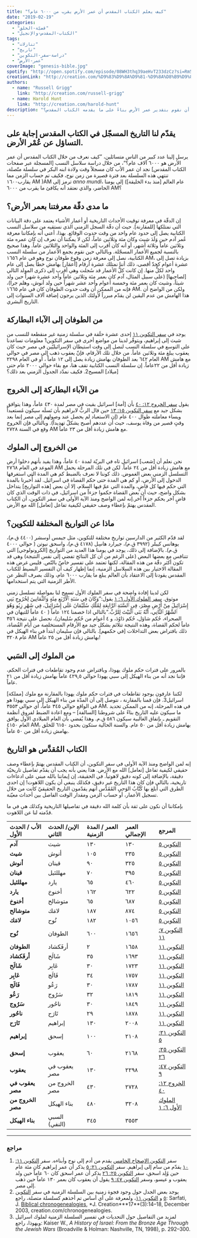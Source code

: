 ```yaml
---
title: "كيف يعلم الكتاب المقدس أن عمر الأرض يقرب من ٦٠٠٠ عام؟"
date: "2019-02-19"
categories:
  - "قضيّة-الخلق"
  - "الكتاب-المقدس-والإنجيل"
tags:
  - "تنازلات"
  - "تاريخ"
  - "دراسة-سفر-التكوين"
  - "عمر-الأرض"
coverImage: "genesis-bible.jpg"
spotify: "http://open.spotify.com/episode/08WH3thq39aeHvT233dzCz?si=Rm5xsKgyT\_228EA5IBABNQ"
creationLink: "http://creation.com/%D9%83%D9%8A%D9%81-%D9%8A%D8%B9%D9%84%D9%85-%D8%A7%D9%84%D9%83%D8%AA%D8%A7%D8%A8-%D8%A7%D9%84%D9%85%D9%82%D8%AF%D8%B3-%D8%B9%D9%85%D8%B1-%D8%A7%D9%84%D8%A3%D8%B1%D8%B6-%D9%A6%D9%A0%D9%A0%D9%A0"
authors:
  - name: "Russell Grigg"
    link: "http://creation.com/russell-grigg"
  - name: Harold Hunt
    link: "http://creation.com/harold-hunt"
description: "هل يمكننا أن نقوم بتقدير عمر الأرض بناءً على ما يقدمه الكتاب المقدس؟ "
---
```


## يقدّم لنا التاريخ المسجّل في الكتاب المقدس إجابة على التساؤل عن عُمْر الأرض.

يرسل إلينا عدد كبير من الناس متسائلين، ”كيف نعرف من خلال الكتاب المقدس أن عمر الأرض هو ٦٠٠٠ آلاف عام؟“، من خلال دراسة سلاسل النسب \[المسجلة عبر صفحات الكتاب المقدس\] نجد ان عمر الأب كان مسجلاً وقت ولادة ابنه البكر في سلسلة متّصلة، تنتهي هذه السلسلة بعد فترة قصيرة من زمن نوح، فكيف تم حساب الزمن مما يقارب١٦٠٠ AM )AM ترمز إلى *anno mundi*، عام العالم \[منذ بدء الخليقة\]) إلى يومنا الحاضر، والذي نعتقد أنه يكافئ ما يقرب من ٦٠٠٠ AM؟

## ما مدى دقّة معرفتنا بعمر الأرض؟

إن الدقّة في معرفة توقيت الأحداث التاريخية أو أعمار الأشياء يعتمد على دقة البيانات التي نمتلكها \[للمقارنة\]. حيث أن دقّة السجل الزمني الذي نستقيه من سلاسل النسب الكتابية يصل إلى حدود عام واحد من وقت حدوث الوقائع. بهذا، أعني أنه بإمكاننا معرفة عُمر آدم حين وَلَدَ شِيث وكان مئة وثلاثين عاماً، لكن لا يمكننا أن نعرف إن كان عمره مئة وثلاثين عاماً وثلاثة أشهر، أو أنه كان أقرب إلى المئة والواحد والثلاثين عاماً. وهذا صحيح بالنسبة لجميع الأعمار المسجّلة. وبالتالي حين نقوم بجمع الأعمار من سلسلة النسب الكتابية، نصل إلى معرفة زمن وقوع طوفان نوح وهو في عام ١٦٥٦ AM، بزيادة تصل إلى عشرة أعوام كحدّ أقصى، ذلك أننا نمتلك عشرة أرقام \[أعمَار\] بهامش خطأ يصل إلى عام واحد لكلٍّ منها. إن كانت كلُّ الأعمار قد سُجلت وهي أقرب إلى ذكرى المولد التالي \[لصاحبها\] (على سبيل المثال، آدم كان بعمر مئة وثلاثين عاماً وأحد عشرة شهراً حين ولد شيثاً، وشيث كان بعمر مئة وخمسة أعوام وأحد عشر شهراً حين ولد أنوش، وهلم جرا)، فإنه من الممكن أن وقت حدوث الطوفان كان في عام ١٦٦٥ AM. ولكن من الواضح أن هذا الهامش من عدم اليقين لن يقدّم مبرراً لأولئك الذين يرجون إضافة آلاف السنوات إلى التاريخ البشري.

## من الطوفان إلى الآباء البطاركة

يوجد في [سفر التكوين ١١](https://biblia.com/bible/ar-vandyke/Ge11) إحدى عشرة حلَقة في سلسلة زمنية غير منقطعة للنسب من شيث إلى إبراهيم، ويتوفّر لدينا من مواضع أخرى في سفر التكوين1 معلومات تساعدنا على التوسع في سلسلة النسب لنصل إلى وقت استيطان الإسرائيليّين في مصر حيث كان يعقوب يبلغ مئة وثلاثين عاماً. من خلال تلك الأرقام، فإنّ يعقوب ذهب إلى مصر في حوالي العام ٦٤٢ بعد الطوفان بهامش زيادة يصل إلى ١٢ عاماً ، أو في العام ٢٢٩٨ AM مع هامش زيادة أقل من ٢٢عاماً. إن سلسلة النسب الكتابية تقف هنا، مع بقاء حوالي ٢٠٠٠ عام حتى \[ميلاد\] المسيح2. فكيف نمدّد الجدول الزمني بعد ذلك؟

## من الآباء البطاركة إلى الخروج

يقول [سفر الخروج ١٢: ٤٠](https://biblia.com/bible/ar-vandyke/Ex12.40) بأن \[أمة\] اسرائيل بقيت في مصر لمدة ٤٣٠ عاماً، وهذا يتوافق بشكل جيد مع [سفر التكوين ١٥: ١٣](https://biblia.com/bible/ar-vandyke/Ge15.13) حين قال الربُّ لابراهيم بأن نَسلَه سيكون مُستعبداً ويساء معاملته طوال ٤٠٠ عام (إن الاستعباد لم يحصل عند وصولهم إلى مصر إنما بعد وقتٍ قصير من وفاة يوسف، حيث أن عددهم أصبح يشكلّ تهديداً). وبالتالي فإن الخروج وقع في السنة ٢٧٢٨ AM مع هامش زيادة أقل من ٢٣ عاماً.

## من الخروج إلى الملوك

نحن نعلم أن \[شعب\] اسرائيل تاه في البريّة لمدة ٤٠ عاماً، وهذا يفيد بأنهم دخلوا أرض الموعد في العام ٢٧٦٨ AM مع هامش زيادة أقل من ٢٤ عاماً. لكن في تلك المرحلة يحمل التسلسل الزمني بعض الغموض. ذلك كوننا لا نعرف بالضبط كم هي المدة التي استغرقها الدخول إلى الأرض، أو كم هي المدة حتى حكم القضاة في اسرائيل. لقد أُخبرنا بالمدة التي حكم فيها كل قاضٍ، والمدة التي عمّ فيها السلام، إلا أن بعض \[هذه التواريخ\] يتداخل بشكل واضح، حيث أن بعض القضاة حكموا جزءاً من اسرائيل، في ذات الوقت الذي كان قاضٍ آخر يحكم جزءاً آخر.إنه لمن الواضح ومنذ الآية الأولى في سفر التكوين، أن الكتاب المقدس يهتمّ بإعطاء وصف حقيقي لكيفية تفاعل \[تعامل\] الله مع الأرض.

## ماذا عن التواريخ المختلفة للتكوين؟

لقد قدّم الكثير من الدارسين تواريخ مختلفة للتكوين، مثل جيمس أوسشر (٤٤٠٠ ق.م)، يوهانس كيبلر (٣٩٩٢ ق.م)، جيرارد هاسِل (٤١٧٨ ق.م)، واسحق نيوتن ( حوالي ٤٠٠٠ ق.م). بالإضافة إلى ذلك، يوجد في يومنا هذا العديد من التواريخ \[الكرونولوجي\] التي تتنافس مع بعضها البعض (على الرغم من أن كل النتائج تفضي إلى نفس النتيجة) وهي قد تكون أكثر دقّة من هذه المقالة، لكنها تعتمد على تفسير خاصّ بالنّص. فليس غرض هذه المقالة الاختيار بين هذه السلاسل الزمنية، إنما إظهار كيف أن التفسير البسيط للكتاب المقدس يقودنا إلى الاعتقاد بأن العالم يبلغ ما يقارب ٦٠٠٠ عام، وذلك بصرف النظر عن الأطر الزمنية التي يتم استخدامها.

لكن لدينا إفادة واضحة في سفر الملوك الأول تسمح لنا بمواصلة تسلسل زمني موثوق. [سفر الملوك الأول ٦: ١](https://biblia.com/bible/ar-vandyke/1Ki6.1) يقول:”وَكَانَ فِي سَنَةِ ٱلْأَرْبَعِ مِئَةٍ وَٱلثَّمَانِينَ لِخُرُوجِ بَنِي إِسْرَائِيلَ مِنْ أَرْضِ مِصْرَ، فِي ٱلسَّنَةِ ٱلرَّابِعَةِ لِمُلْكِ سُلَيْمَانَ عَلَى إِسْرَائِيلَ، فِي شَهْرِ زِيُو وَهُوَ ٱلشَّهْرُ ٱلثَّانِي، أَنَّهُ بَنَى ٱلْبَيْتَ لِلرَّبِّ.“بالتالي اذا خصمنا ١٢٤ عاماً ( ٤٠ عاماً للتيهان في الصحراء، حُكم شاؤل، حُكم دَاوُدَ، و ٤ أعوام من حُكم سُليمان)، نحصل على نتيجة ٣٥٦ عاماً لحكم القضاة، وهذه النتيجة تتلائم بشكل جيد مع الأرقام المستخلصة من أيام القُضاة، ذلك بافتراض بعض التداخلات \[في حكمهم\]. بالتالي فإن سليمان ابتدأ في بناء الهيكل في عام ٣٢٠٨ AM بهامش زيادة أقل من ٢٥ عاماً!

## من الملوك إلى السَبي

بالمرور على فترات حكم ملوك يهوذا، وبافتراض عدم وجود تقاطعات في فترات الحكم، فإننا نجد أنه من بناء الهيكل إلى سبي يهوذا حوالي ٤٢٩,٥ عاماً بهامش زيادة أقل من ٢١ عاماً.

لكننا عارفون بوجود تقاطعات في فترات حكم ملوك يهوذا بالمقارنة مع ملوك \[مملكة\] اسرائيل3. فإن قمنا بالمقارنة ، نتوصل إلى أن المدّة من بناء الهيكل إلى سبي يهوذا هو في الواقع حوالي ٣٤٥ عاماً، أي حوالي ٣٥٥٣ AM. في هذه المرحلة، إنه من الممكن تحديد ما سيكون عليه التاريخ بناءً على شروطنا \[السالفة\] – ومع اعادة الضبط لفروق أنظمة التقويم ـ بإتفاق الغالبية سيكون ٥٨٦ ق.م. وهذا يُفضي بأن العام الميلادي الأول يوافق العام ٤١٥٠ AM، بهامش زيادة أقل من ٥٠ عام. والسنة الحالية ستكون بحدود ٦١٥٠ للخلق بهامش زيادة أقل من ٥٠ عاماً.

## الكتاب المُقدَّس هو التاريخ

إنه لمن الواضح ومنذ الآية الأولى في سفر التكوين، أن الكتاب المقدس يهتمّ بإعطاء وصف حقيقي لكيفية تفاعل \[تعامل\] الله مع الأرض. هذا يعني بأنه يجب أن يقدّم تفاصيل تاريخيّة دقيقة، بالإضافة إلى كونه دقيق لاهوتياً. في الحقيقة، إن إيماننا بالله مبني على ادعاءات تاريخية، بالتالي فإن كان هذا التاريخ غير دقيق، فكذلك ينبغي أن يكون اللاهوت! إن احدى الطرق التي أبلغ بها كُتَّابُ الوَحيِ المُقَدَّس أنهم يقدّمون التاريخ الحقيقيّ كانت من خلال تسجيل الأعمار، أو حساب الزمن ومقدار الوقت الفاصل بين أحداث معيّنة.

بإمكاننا أن نكون على ثقة بأن كلمة الله دقيقة في تفاصيلها التاريخية وكذلك هي في ما قدّمته لنا عن اللاهوت.

| الأب / الحدث الأول | الإبن/ الحدث الثاني | العمر / المدة الزمنية | العمر الإجمالي | المرجع                                                          |
| :----------------- | :------------------ | :-------------------- | :------------- | :-------------------------------------------------------------- |
| **آدم**            | شيث                 | ١٣٠                   | ١٣٠            | [التكوين ٥](https://biblia.com/bible/ar-vandyke/Ge5)            |
| **شيث**            | أنوش                | ١٠٥                   | ٢٣٥            | [التكوين ٥](https://biblia.com/bible/ar-vandyke/Ge5)            |
| **أنوش**           | قينان               | ٩٠                    | ٣٢٥            | [التكوين ٥](https://biblia.com/bible/ar-vandyke/Ge5)            |
| **قينان**          | مهللئيل             | ٧٠                    | ٣٩٥            | [التكوين ٥](https://biblia.com/bible/ar-vandyke/Ge5)            |
| **مهللئيل**        | يارد                | ٦٥                    | ٤٦٠            | [التكوين ٥](https://biblia.com/bible/ar-vandyke/Ge5)            |
| **يارد**           | أخنوخ               | ١٦٢                   | ٦٢٢            | [التكوين ٥](https://biblia.com/bible/ar-vandyke/Ge5)            |
| **أخنوخ**          | متوشالح             | ٦٥                    | ٦٨٧            | [التكوين ٥](https://biblia.com/bible/ar-vandyke/Ge5)            |
| **متوشالح**        | لامَك               | ١٨٧                   | ٨٧٤            | [التكوين ٥](https://biblia.com/bible/ar-vandyke/Ge5)            |
| **لامَك**          | نُوح                | ١٨٢                   | ١٠٥٦           | [التكوين ٥](https://biblia.com/bible/ar-vandyke/Ge5)            |
| **نُوح**           | الطوفان             | ٦٠٠                   | ١٦٥٦           | [التكوين ٧: ١١](https://biblia.com/bible/ar-vandyke/Ge7.11)     |
| **الطوفان**        | أرفَكشاد            | ٢                     | ١٦٥٨           | [التكوين ١١](https://biblia.com/bible/ar-vandyke/Ge11)          |
| **أرفَكشاد**       | شَالَح              | ٣٥                    | ١٦٩٣           | [التكوين ١١](https://biblia.com/bible/ar-vandyke/Ge11)          |
| **شَالَح**         | عَابِر              | ٣٠                    | ١٧٢٣           | [التكوين ١١](https://biblia.com/bible/ar-vandyke/Ge11)          |
| **عَابِر**         | فَالَج              | ٣٤                    | ١٧٥٧           | [التكوين ١١](https://biblia.com/bible/ar-vandyke/Ge11)          |
| **فَالَج**         | رَعُو               | ٣٠                    | ١٧٨٧           | [التكوين ١١](https://biblia.com/bible/ar-vandyke/Ge11)          |
| **رَعُو**          | سَرُوج              | ٣٢                    | ١٨١٩           | [التكوين ١١](https://biblia.com/bible/ar-vandyke/Ge11)          |
| **سَرُوج**         | ناحُور              | ٣٠                    | ١٨٤٩           | [التكوين ١١](https://biblia.com/bible/ar-vandyke/Ge11)          |
| **ناحُور**         | تَارَح              | ٢٩                    | ١٨٧٨           | [التكوين ١١](https://biblia.com/bible/ar-vandyke/Ge11)          |
| **تَارَح**         | إبراهيم             | ١٣٠                   | ٢٠٠٨           | [التكوين ١١](https://biblia.com/bible/ar-vandyke/Ge11)          |
| **إبراهيم**        | إسحق                | ١٠٠                   | ٢١٠٨           | [التكوين ٢١: ٥](https://biblia.com/bible/ar-vandyke/Ge21.5)     |
| **إسحق**           | يعقوب               | ٦٠                    | ٢١٦٨           | [التكوين ٢٥: ٢٦](https://biblia.com/bible/ar-vandyke/Ge25.26)   |
| **يعقوب**          | يعقوب في مصر        | ١٣٠                   | ٢٢٩٨           | [التكوين ٤٧: ٩](https://biblia.com/bible/ar-vandyke/Ge47.9)     |
| **يعقوب في مصر**   | الخروج من مصر       | ٤٣٠                   | ٢٧٢٨           | [الخروج ١٢: ٤٠](https://biblia.com/bible/ar-vandyke/Ex12.40)    |
| **الخروج من مصر**  | بناء الهيكل         | ٤٨٠                   | ٣٢٠٨           | [الملوك الأول ٦: ١](https://biblia.com/bible/ar-vandyke/1Ki6.1) |
| **بناء الهيكل**    | السبي (النفي)       | ٣٤٥                   | ٣٥٥٣           |                                                                 |

---

### مراجع

1. سفر [التكوين الإصحاح الخامس](https://biblia.com/bible/ar-vandyke/Ge5) يقدم من أدم إلى نوح وأبناءه. سفر [التكوين ١١: ١٠](https://biblia.com/bible/ar-vandyke/Ge11.10) يقدّم من سام إلى إبراهيم. سفر [التكوين ٢١: ٥](https://biblia.com/bible/ar-vandyke/Ge21.5) يذكر أن عمر إبراهيم كان مئة عام حين وُلِد اسحق، سفر [التكوين ٢٥: ٢٦](https://biblia.com/bible/ar-vandyke/Ge25.26) يذكر أن عمر اسحق كان ٦٠ عاماً حين ولد يعقوب و عيسو، وسفر [التكوين ٤٧: ٩](https://biblia.com/bible/ar-vandyke/Ge47.9) يقول أن يعقوب كان بعمر ١٣٠ عاماً حين ذهب إلى مصر.
2. يوجد بعض الجدل حول وجود فجوة زمنية بين السلسلة الزمنية في سفر [التكوين ٥](https://biblia.com/bible/ar-vandyke/Ge5) و [التكوين ١١](https://biblia.com/bible/ar-vandyke/Ge11)، ولمعرفة على أي أساس تم أخذهم كسلسلة متصلة، راجع: Sarfati, J. [Biblical chronogenealogies](https://creation.com/biblical-chronogenealogies), \*J. Creation**\*17**(3):14–18, December 2003, creation.com/chronogenealogies.
3. لمزيد من التفاصيل حول التحديات في تفسير السلسلة الزمنية لملوك اسرائيل ويهوذا، راجع: Kaiser W., *A History of Israel: From the Bronze Age Through the Jewish Wars* (Broadville & Holman: Nashville, TN, 1998), p. 292–300.
